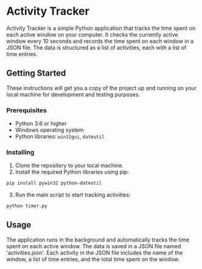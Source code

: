 # Activity Tracker

Activity Tracker is a simple Python application that tracks the time spent on each active window on your computer. It checks the currently active window every 10 seconds and records the time spent on each window in a JSON file. The data is structured as a list of activities, each with a list of time entries.

## Getting Started

These instructions will get you a copy of the project up and running on your local machine for development and testing purposes.

### Prerequisites

- Python 3.6 or higher
- Windows operating system
- Python libraries: `win32gui`, `dateutil`

### Installing

1. Clone the repository to your local machine.
2. Install the required Python libraries using pip:

```bash
pip install pywin32 python-dateutil
```
3. Run the main script to start tracking activities:
```bash
python timer.py
```

## Usage
The application runs in the background and automatically tracks the time spent on each active window. The data is saved in a JSON file named 'activities.json'. Each activity in the JSON file includes the name of the window, a list of time entries, and the total time spent on the window.
